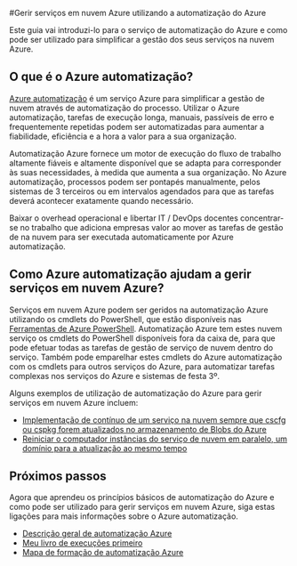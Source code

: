 <properties
    pageTitle="Gerir serviços em nuvem Azure utilizando a automatização Azure | Microsoft Azure"
    description="Saiba mais sobre como o serviço de automatização do Azure pode ser utilizado para gerir serviços em nuvem Azure à escala."
    services="cloud-services, automation"
    documentationCenter=""
    authors="jodoglevy"
    manager="timlt"
    editor=""/>

<tags
    ms.service="cloud-services"
    ms.workload="tbd"
    ms.tgt_pltfrm="na"
    ms.devlang="na"
    ms.topic="article"
    ms.date="06/20/2016"
    ms.author="jolevy"/>



#<a name="managing-azure-cloud-services-using-azure-automation"></a>Gerir serviços em nuvem Azure utilizando a automatização do Azure

Este guia vai introduzi-lo para o serviço de automatização do Azure e como pode ser utilizado para simplificar a gestão dos seus serviços na nuvem Azure.

## <a name="what-is-azure-automation"></a>O que é o Azure automatização?

[Azure automatização](https://azure.microsoft.com/services/automation/) é um serviço Azure para simplificar a gestão de nuvem através de automatização do processo. Utilizar o Azure automatização, tarefas de execução longa, manuais, passíveis de erro e frequentemente repetidas podem ser automatizadas para aumentar a fiabilidade, eficiência e a hora a valor para a sua organização.

Automatização Azure fornece um motor de execução do fluxo de trabalho altamente fiáveis e altamente disponível que se adapta para corresponder às suas necessidades, à medida que aumenta a sua organização. No Azure automatização, processos podem ser pontapés manualmente, pelos sistemas de 3 terceiros ou em intervalos agendados para que as tarefas deverá acontecer exatamente quando necessário.

Baixar o overhead operacional e libertar IT / DevOps docentes concentrar-se no trabalho que adiciona empresas valor ao mover as tarefas de gestão de na nuvem para ser executada automaticamente por Azure automatização.


## <a name="how-can-azure-automation-help-manage-azure-cloud-services"></a>Como Azure automatização ajudam a gerir serviços em nuvem Azure?

Serviços em nuvem Azure podem ser geridos na automatização Azure utilizando os cmdlets do PowerShell, que estão disponíveis nas [Ferramentas de Azure PowerShell](https://msdn.microsoft.com/library/azure/jj156055.aspx). Automatização Azure tem estes nuvem serviço os cmdlets do PowerShell disponíveis fora da caixa de, para que pode efetuar todas as tarefas de gestão de serviço de nuvem dentro do serviço. Também pode emparelhar estes cmdlets do Azure automatização com os cmdlets para outros serviços do Azure, para automatizar tarefas complexas nos serviços do Azure e sistemas de festa 3º.

Alguns exemplos de utilização de automatização do Azure para gerir serviços em nuvem Azure incluem:

- [Implementação de contínuo de um serviço na nuvem sempre que cscfg ou cspkg forem atualizados no armazenamento de Blobs do Azure](https://gallery.technet.microsoft.com/scriptcenter/Continuous-Deployment-of-A-eeebf3a6)
- [Reiniciar o computador instâncias do serviço de nuvem em paralelo, um domínio para a atualização ao mesmo tempo](https://gallery.technet.microsoft.com/scriptcenter/Reboot-Cloud-Service-PaaS-b337a06d)

## <a name="next-steps"></a>Próximos passos

Agora que aprendeu os princípios básicos de automatização do Azure e como pode ser utilizado para gerir serviços em nuvem Azure, siga estas ligações para mais informações sobre o Azure automatização.

- [Descrição geral de automatização Azure](../automation/automation-intro.md)
- [Meu livro de execuções primeiro](../automation/automation-first-runbook-graphical.md)
- [Mapa de formação de automatização Azure](https://azure.microsoft.com/documentation/learning-paths/automation/)
 
